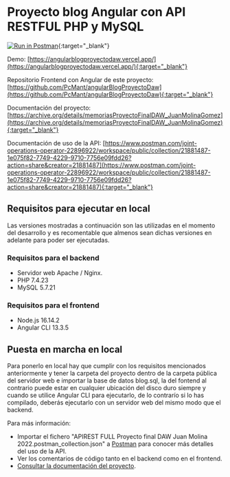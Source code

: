 # Proyecto blog Angular con API RESTFUL PHP y MySQL

[![Run in Postman](https://run.pstmn.io/button.svg)](https://god.gw.postman.com/run-collection/21881487-1e075f82-7749-4229-9710-7756e09fdd26?action=collection%2Ffork&collection-url=entityId%3D21881487-1e075f82-7749-4229-9710-7756e09fdd26%26entityType%3Dcollection%26workspaceId%3D0ea68775-646c-4fb5-a7c7-eb26f534817c){:target="_blank"}

Demo: [https://angularblogproyectodaw.vercel.app/](https://angularblogproyectodaw.vercel.app/){:target="_blank"}

Repositorio Frontend con Angular de este proyecto: [https://github.com/PcMant/angularBlogProyectoDaw](https://github.com/PcMant/angularBlogProyectoDaw){:target="_blank"}

Documentación del proyecto: [https://archive.org/details/memoriasProyectoFinalDAW_JuanMolinaGomez](https://archive.org/details/memoriasProyectoFinalDAW_JuanMolinaGomez){:target="_blank"}

Documentación de uso de la API: [https://www.postman.com/joint-operations-operator-22896922/workspace/public/collection/21881487-1e075f82-7749-4229-9710-7756e09fdd26?action=share&creator=21881487](https://www.postman.com/joint-operations-operator-22896922/workspace/public/collection/21881487-1e075f82-7749-4229-9710-7756e09fdd26?action=share&creator=21881487){:target="_blank"}

## Requisitos para ejecutar en local
Las versiones mostradas a continuación son las utilizadas en el momento del desarrollo y es recomentable que almenos sean dichas versiones en adelante para poder ser ejecutadas.
### Requisitos para el backend
- Servidor web Apache / Nginx.
- PHP 7.4.23
- MySQL 5.7.21

### Requisitos para el frontend
- Node.js 16.14.2
- Angular CLI 13.3.5

## Puesta en marcha en local
Para ponerlo en local hay que cumplir con los requisitos mencionados anteriormente y tener la carpeta del proyecto dentro de la carpeta pública del servidor web e importar la base de datos blog.sql, la del fontend al contrario puede estar en cualquier ubicación del disco duro siempre y cuando se utilice Angular CLI para ejecutarlo, de lo contrarío si lo has compilado, deberás ejecutarlo con un servidor web del mismo modo que el backend.

Para más información:
- Importar el fichero "APIREST FULL Proyecto final DAW Juan Molina 2022.postman_collection.json" a [Postman](https://www.postman.com/) para conocer más detalles del uso de la API.
- Ver los comentarios de código tanto en el backend como en el frontend.
- [Consultar la documentación del proyecto](https://archive.org/details/memoriasProyectoFinalDAW_JuanMolinaGomez).